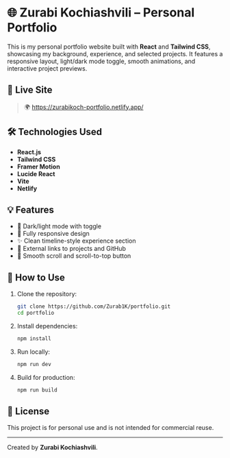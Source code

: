 # 🌐 Zurabi Kochiashvili – Personal Portfolio

This is my personal portfolio website built with **React** and **Tailwind CSS**, showcasing my background, experience, and selected projects. It features a responsive layout, light/dark mode toggle, smooth animations, and interactive project previews.

## 🚀 Live Site

> 🌍 https://zurabikoch-portfolio.netlify.app/

## 🛠️ Technologies Used

- **React.js** 
- **Tailwind CSS** 
- **Framer Motion** 
- **Lucide React** 
- **Vite** 
- **Netlify** 

## 💡 Features

- 🌙 Dark/light mode with toggle
- 📱 Fully responsive design
- ✨ Clean timeline-style experience section
- 🔗 External links to projects and GitHub
- 📍 Smooth scroll and scroll-to-top button

## 📝 How to Use

1. Clone the repository:
   ```bash
   git clone https://github.com/Zurab1K/portfolio.git
   cd portfolio
   ```

2. Install dependencies:
   ```bash
   npm install
   ```

3. Run locally:
   ```bash
   npm run dev
   ```

4. Build for production:
   ```bash
   npm run build
   ```

## 📄 License

This project is for personal use and is not intended for commercial reuse.

---

Created by **Zurabi Kochiashvili**.
